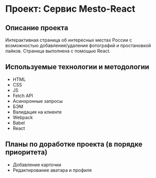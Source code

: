 # Проект: Сервис Mesto-React

## Описание проекта
Интерактивная страница об интересных местах России с возможностью добавления/удаления фотографий и простановкой лайков.
Страница выполнена с помощью React.

## Используемые технологии и методологии
* HTML
* CSS
* JS
* Fetch API
* Асинхронные запросы
* БЭМ
* Валидация на клиенте
* Webpack
* Babel
* React

## Планы по доработке проекта (в порядке приоритета)
* Добавление карточки
* Редактирование аватара и профиля
